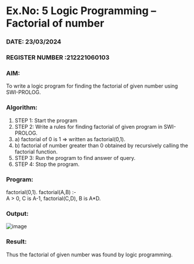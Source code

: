 # Ex.No: 5   Logic Programming – Factorial of number   
### DATE: 23/03/2024                                                                           
### REGISTER NUMBER :212221060103 
### AIM: 
To  write  a logic program for finding the factorial of given number using SWI-PROLOG. 
### Algorithm:
1. STEP 1: Start the program
2. STEP 2:  Write a rules for finding factorial of given program in SWI-PROLOG.
3.   a)	factorial of 0 is 1 => written as factorial(0,1).
4.   b)	factorial of number greater than 0 obtained by recursively calling the factorial    function.
5. STEP 3: Run the program  to find answer of  query.
6. STEP 4: Stop the program.

### Program:
factorial(0,1).
factorial(A,B) :-  
           A > 0, 
           C is A-1,
           factorial(C,D),
           B is A*D.


### Output:
![image](https://github.com/JeromeAntoRezin20/AI_Lab_2023-24/assets/160305423/efedae0a-005f-4866-b79c-7982e0df85ad)



### Result:
Thus the factorial of given number was found by logic programming. 
